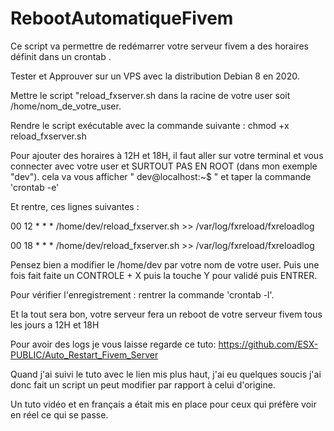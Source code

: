 # RebootAutomatiqueFivem
Ce script va permettre de redémarrer votre serveur fivem a des horaires définit dans un crontab .


Tester et Approuver sur un VPS avec la distribution Debian 8 en 2020.

Mettre le script "reload_fxserver.sh dans la racine de votre user soit /home/nom_de_votre_user.

Rendre le script exécutable avec la commande suivante : chmod +x reload_fxserver.sh

Pour ajouter des horaires à 12H et 18H, il faut aller sur votre terminal et vous connecter avec votre user et SURTOUT PAS EN ROOT (dans mon exemple "dev").
cela va vous afficher " dev@localhost:~$ " et taper la commande 'crontab -e'

Et rentre, ces lignes suivantes :

00 12 * * * /home/dev/reload_fxserver.sh >> /var/log/fxreload/fxreloadlog

00 18 * * * /home/dev/reload_fxserver.sh >> /var/log/fxreload/fxreloadlog

Pensez bien a modifier le  /home/dev par votre nom de votre user.
Puis une fois fait faite un CONTROLE + X puis la touche Y pour validé puis ENTRER.

Pour vérifier l'enregistrement : rentrer la commande 'crontab -l'.

Et la tout sera bon, votre serveur fera un reboot de votre serveur fivem tous les jours a 12H et 18H

Pour avoir des logs je vous laisse regarde ce tuto:
https://github.com/ESX-PUBLIC/Auto_Restart_Fivem_Server

Quand j'ai suivi le tuto avec le lien mis plus haut, j'ai eu quelques soucis
j'ai donc fait un script un peut modifier par rapport à celui d'origine.

Un tuto vidéo et en français a était mis en place pour ceux qui préfère voir en réel ce qui se passe.
